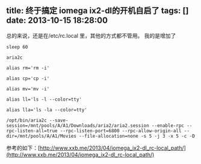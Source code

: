 title: 终于搞定 iomega ix2-dl的开机自启了
tags: []
date: 2013-10-15 18:28:00
---

总的来说，还是在/etc/rc.local 里，其他的方式都不管用。
我的是增加了

    sleep 60

    aria2c

    alias rm='rm -i'

    alias cp='cp -i'

    alias mv='mv -i'

    alias ll='ls -l --color=tty'

    alias lla='ls -la --color=tty'

    /opt/bin/aria2c --save-session=/mnt/pools/A/A1/Downloads/aria2/aria2.session --enable-rpc --rpc-listen-all=true --rpc-listen-port=6800 --rpc-allow-origin-all --dir=/mnt/pools/A/A1/Movies --file-allocation=none -s 5 -j 3 -x 5 -c -D

参考的如下：[http://www.xxb.me/2013/04/iomega_ix2-dl_rc-local_path/](http://www.xxb.me/2013/04/iomega_ix2-dl_rc-local_path/)
